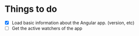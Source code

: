 # Things to do

- [x] Load basic information about the Angular app. (version, etc)
- [ ] Get the active watchers of the app
